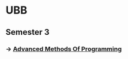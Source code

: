 # UBB

## Semester 3

### -> [Advanced Methods Of Programming](https://github.com/mirzalorena/Toy-Language-Interpreter)
  

